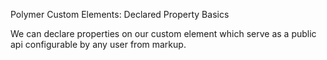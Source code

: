 Polymer Custom Elements: Declared Property Basics

We can declare properties on our custom element which serve as a public api configurable by any user from markup.